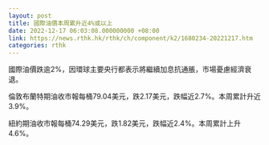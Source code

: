 ```yaml
---
layout: post
title: 國際油價本周累升近4%或以上
date: 2022-12-17 06:03:08.000000000 +08:00
link: https://news.rthk.hk/rthk/ch/component/k2/1680234-20221217.htm
categories: rthk
---
```


國際油價跌逾2%，因環球主要央行都表示將繼續加息抗通脹，市場憂慮經濟衰退。

倫敦布蘭特期油收市報每桶79.04美元，跌2.17美元，跌幅近2.7%。本周累計升近3.9%。

紐約期油收市報每桶74.29美元，跌1.82美元，跌幅近2.4%。本周累計上升4.6%。
